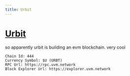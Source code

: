```yaml
---
title: Urbit
---
```


# [Urbit](https://uvm.network)

so apparently urbit is building an evm blockchain. very cool

```
Chain Id: 444
Currency Symbol: $U (URBT)
RPC Url: https://rpc.uvm.network
Block Explorer Url: https://explorer.uvm.network
```

